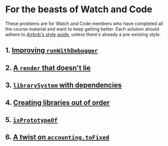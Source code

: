 # For the beasts of Watch and Code

These problems are for Watch and Code members who have completed all the course material and want to keep getting better. Each solution should adhere to [Airbnb's style guide](https://github.com/airbnb/javascript/tree/es5-deprecated/es5), unless there's already a pre-existing style.

## 1. [Improving `runWithDebugger`](https://github.com/gordonmzhu/beasts/issues/2)

## 2. [A `render` that doesn't lie](https://github.com/gordonmzhu/beasts/issues/6)

## 3. [`librarySystem` with dependencies](https://github.com/gordonmzhu/beasts/issues/1)

## 4. [Creating libraries out of order](https://github.com/gordonmzhu/beasts/issues/3)

## 5. [`isPrototypeOf`](https://github.com/gordonmzhu/beasts/issues/4)

## 6. [A twist on `accounting.toFixed`](https://github.com/gordonmzhu/beasts/issues/7)
